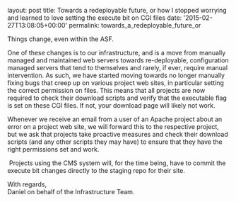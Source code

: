 
layout: post
title: Towards a redeployable future, or how I stopped worrying and learned to love
  setting the execute bit on CGI files
date: '2015-02-27T13:08:05+00:00'
permalink: towards_a_redeployable_future_or

<p>Things change, even within the ASF.</p> 
  <p>One of these changes is to our infrastructure, and is a move from manually managed and maintained web servers towards re-deployable, configuration managed servers that tend to themselves and rarely, if ever, require manual intervention. As such, we have started moving towards no longer manually fixing bugs that creep up on various project web sites, in particular setting the correct permission on files. This means that all projects are now required to check their download scripts and verify that the executable flag is set on these CGI files. If not, your download page will likely not work.</p> 
  <p>Whenever we receive an email from a user of an Apache project about an error on a project web site, we will forward this to the respective project, but we ask that projects take proactive measures and check their download scripts (and any other scripts they may have) to ensure that they have the right permissions set and work.</p> 
  <p>&nbsp;Projects using the CMS system will, for the time being, have to commit the execute bit changes directly to the staging repo for their site. <br /></p> 
  <p>With regards,<br />Daniel on behalf of the Infrastructure Team.<br /></p>
